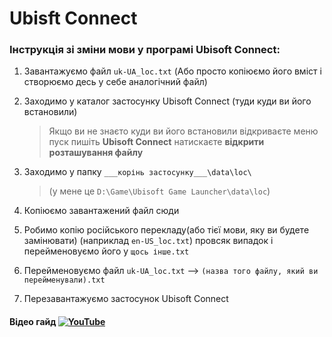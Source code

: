 # Ubisft Connect
### Інструкція зі зміни мови у програмі Ubisoft Connect:<br/>
1. Завантажуємо файл `uk-UA_loc.txt` (Або просто копіюємо його вміст і створюємо десь у себе аналогічний файл)
1. Заходимо у каталог застосунку Ubisoft Connect (туди куди ви його встановили)<br/>

   > Якщо ви не знаєто куди ви його встановили відкриваєте меню пуск пишіть __Ubisoft Connect__ натискаєте __відкрити розташування файлу__

1. Заходимо у папку `___корінь застосунку___\data\loc\`<br/>
   > (у мене це `D:\Game\Ubisoft Game Launcher\data\loc`)

3. Копіюємо завантажений файл сюди
4. Робимо копію російського перекладу(або тієї мови, яку ви будете замінювати) (наприклад `en-US_loc.txt`) провсяк випадок і перейменовуємо його у `щось інше.txt`
5. Перейменовуємо файл `uk-UA_loc.txt` --> `(назва того файлу, який ви перейменували).txt`
6. Перезавантажуємо застосунок Ubisoft Connect

#### Відео гайд [![YouTube](https://img.shields.io/badge/-YouTube-090909?style=for-the-badge&logo=YouTube)](https://www.youtube.com/watch?v=Ek2W5b_9Ttc)
